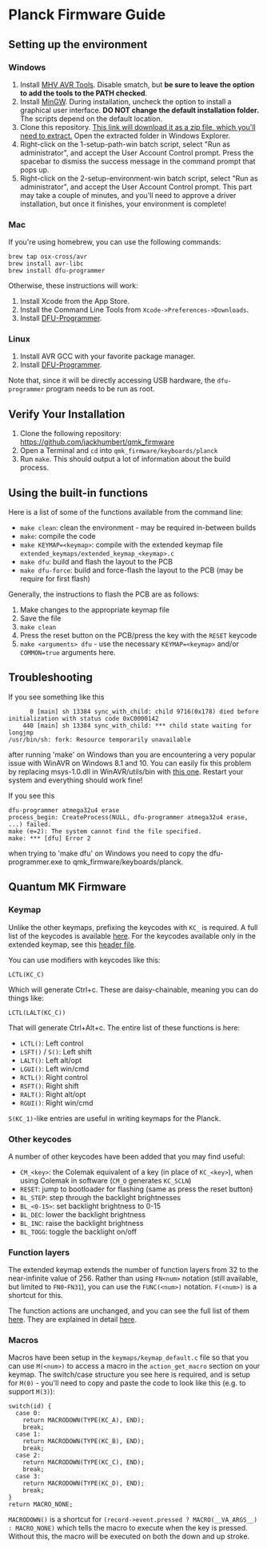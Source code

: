 # Planck Firmware Guide

## Setting up the environment

### Windows
1. Install [MHV AVR Tools](https://infernoembedded.com/sites/default/files/project/MHV_AVR_Tools_20131101.exe). Disable smatch, but **be sure to leave the option to add the tools to the PATH checked**.
2. Install [MinGW](https://sourceforge.net/projects/mingw/files/Installer/mingw-get-setup.exe/download). During installation, uncheck the option to install a graphical user interface. **DO NOT change the default installation folder.** The scripts depend on the default location.
3. Clone this repository. [This link will download it as a zip file, which you'll need to extract.](https://github.com/jackhumbert/qmk_firmware/archive/master.zip) Open the extracted folder in Windows Explorer.
4. Right-click on the 1-setup-path-win batch script, select "Run as administrator", and accept the User Account Control prompt. Press the spacebar to dismiss the success message in the command prompt that pops up.
5. Right-click on the 2-setup-environment-win batch script, select "Run as administrator", and accept the User Account Control prompt. This part may take a couple of minutes, and you'll need to approve a driver installation, but once it finishes, your environment is complete!


### Mac

If you're using homebrew, you can use the following commands:

    brew tap osx-cross/avr
    brew install avr-libc
    brew install dfu-programmer

Otherwise, these instructions will work:

1. Install Xcode from the App Store.
2. Install the Command Line Tools from `Xcode->Preferences->Downloads`.
3. Install [DFU-Programmer][dfu-prog].

### Linux
1. Install AVR GCC with your favorite package manager.
2. Install [DFU-Programmer][dfu-prog].

Note that, since it will be directly accessing USB hardware, the
`dfu-programmer` program needs to be run as root.

## Verify Your Installation
1. Clone the following repository: https://github.com/jackhumbert/qmk_firmware
2. Open a Terminal and `cd` into `qmk_firmware/keyboards/planck`
3. Run `make`. This should output a lot of information about the build process.

## Using the built-in functions

Here is a list of some of the functions available from the command line:

* `make clean`: clean the environment - may be required in-between builds
* `make`: compile the code
* `make KEYMAP=<keymap>`: compile with the extended keymap file `extended_keymaps/extended_keymap_<keymap>.c`
* `make dfu`: build and flash the layout to the PCB
* `make dfu-force`: build and force-flash the layout to the PCB (may be require for first flash)

Generally, the instructions to flash the PCB are as follows:

1. Make changes to the appropriate keymap file
2. Save the file
3. `make clean`
4. Press the reset button on the PCB/press the key with the `RESET` keycode
5. `make <arguments> dfu` - use the necessary `KEYMAP=<keymap>` and/or `COMMON=true` arguments here.

## Troubleshooting
If you see something like this

          0 [main] sh 13384 sync_with_child: child 9716(0x178) died before initialization with status code 0xC0000142
        440 [main] sh 13384 sync_with_child: *** child state waiting for longjmp
    /usr/bin/sh: fork: Resource temporarily unavailable

after running 'make' on Windows than you are encountering a very popular issue with WinAVR on Windows 8.1 and 10.
You can easily fix this problem by replacing msys-1.0.dll in WinAVR/utils/bin with [this one](http://www.madwizard.org/download/electronics/msys-1.0-vista64.zip).
Restart your system and everything should work fine!


If you see this

    dfu-programmer atmega32u4 erase
    process_begin: CreateProcess(NULL, dfu-programmer atmega32u4 erase, ...) failed.
    make (e=2): The system cannot find the file specified.
    make: *** [dfu] Error 2

when trying to 'make dfu' on Windows you need to copy the dfu-programmer.exe to qmk_firmware/keyboards/planck.


## Quantum MK Firmware

### Keymap

Unlike the other keymaps, prefixing the keycodes with `KC_` is required. A full list of the keycodes is available [here](https://github.com/jackhumbert/qmk_firmware/blob/master/tmk_core/doc/keycode.txt). For the keycodes available only in the extended keymap, see this [header file](https://github.com/jackhumbert/qmk_firmware/blob/master/quantum/keymap_common.h).

You can use modifiers with keycodes like this:

    LCTL(KC_C)
    
Which will generate Ctrl+c. These are daisy-chainable, meaning you can do things like:

    LCTL(LALT(KC_C))
    
That will generate Ctrl+Alt+c. The entire list of these functions is here:

* `LCTL()`: Left control
* `LSFT()` / `S()`: Left shift
* `LALT()`: Left alt/opt
* `LGUI()`: Left win/cmd
* `RCTL()`: Right control
* `RSFT()`: Right shift
* `RALT()`: Right alt/opt
* `RGUI()`: Right win/cmd

`S(KC_1)`-like entries are useful in writing keymaps for the Planck.

### Other keycodes

A number of other keycodes have been added that you may find useful:

* `CM_<key>`: the Colemak equivalent of a key (in place of `KC_<key>`), when using Colemak in software (`CM_O` generates `KC_SCLN`)
* `RESET`: jump to bootloader for flashing (same as press the reset button)
* `BL_STEP`: step through the backlight brightnesses
* `BL_<0-15>`: set backlight brightness to 0-15
* `BL_DEC`: lower the backlight brightness
* `BL_INC`: raise the backlight brightness
* `BL_TOGG`: toggle the backlight on/off

### Function layers

The extended keymap extends the number of function layers from 32 to the near-infinite value of 256. Rather than using `FN<num>` notation (still available, but limited to `FN0`-`FN31`), you can use the `FUNC(<num>)` notation. `F(<num>)` is a shortcut for this.

The function actions are unchanged, and you can see the full list of them [here](https://github.com/jackhumbert/tmk_keyboard/blob/master/common/action_code.h). They are explained in detail [here](https://github.com/jackhumbert/tmk_keyboard/blob/master/doc/keymap.md#2-action).

### Macros

Macros have been setup in the `keymaps/keymap_default.c` file so that you can use `M(<num>)` to access a macro in the `action_get_macro` section on your keymap. The switch/case structure you see here is required, and is setup for `M(0)` - you'll need to copy and paste the code to look like this (e.g. to support `M(3)`):

    switch(id) {
      case 0:
        return MACRODOWN(TYPE(KC_A), END);
        break;
      case 1:
        return MACRODOWN(TYPE(KC_B), END);
        break;
      case 2:
        return MACRODOWN(TYPE(KC_C), END);
        break;
      case 3:
        return MACRODOWN(TYPE(KC_D), END);
        break;
    } 
    return MACRO_NONE;

`MACRODOWN()` is a shortcut for `(record->event.pressed ? MACRO(__VA_ARGS__) : MACRO_NONE)` which tells the macro to execute when the key is pressed. Without this, the macro will be executed on both the down and up stroke.

[cygwin]:       https://www.cygwin.com/
[mingw]:        http://www.mingw.org/
[mhv]:          https://infernoembedded.com/products/avr-tools
[winavr]:       http://winavr.sourceforge.net/
[crosspack]:    http://www.obdev.at/products/crosspack/index.html
[dfu-prog]:     http://dfu-programmer.sourceforge.net/
